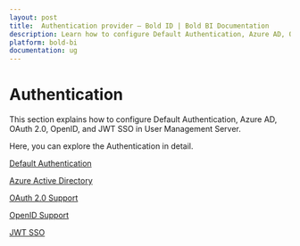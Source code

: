 ```yaml
---
layout: post
title:  Authentication provider – Bold ID | Bold BI Documentation
description: Learn how to configure Default Authentication, Azure AD, OAuth 2.0, OpenID, and JWT SSO in User Management Server.
platform: bold-bi
documentation: ug
---
```


# Authentication

This section explains how to configure Default Authentication, Azure AD, OAuth 2.0, OpenID, and JWT SSO in User Management Server.

Here, you can explore the Authentication in detail.

[Default Authentication](/embedded-bi/multi-tenancy/site-administration/authentication/default-authentication/)

[Azure Active Directory](/embedded-bi/site-administration/sso/azure-active-directory/)

[OAuth 2.0 Support](/embedded-bi/multi-tenancy/site-administration/authentication/oauth-2.0-settings/)

[OpenID Support](/embedded-bi/multi-tenancy/site-administration/authentication/openid-settings/)

[JWT SSO](/embedded-bi/multi-tenancy/site-administration/authentication/json-web-token/)
